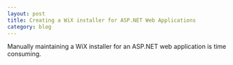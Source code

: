 ```yaml
---
layout: post
title: Creating a WiX installer for ASP.NET Web Applications
category: blog
---
```


Manually maintaining a WiX installer for an ASP.NET web application is time consuming.
